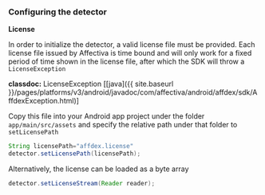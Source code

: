 ### Configuring the detector

**License**

In order to initialize the detector, a valid license file must be provided. Each license file issued by Affectiva is time bound and will only work for a fixed period of time shown in the license file, after which the SDK will throw a `LicenseException`

**classdoc:** LicenseException [[java]({{ site.baseurl }}/pages/platforms/v3/android/javadoc/com/affectiva/android/affdex/sdk/AffdexException.html)]

Copy this file into your Android app project under the folder ```app/main/src/assets``` and specify the relative path under that folder to ```setLicensePath```

```java
String licensePath="affdex.license"
detector.setLicensePath(licensePath);
```

Alternatively, the license can be loaded as a byte array

```java
detector.setLicenseStream(Reader reader);
```
